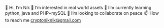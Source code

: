 👋 Hi, I’m Nik
👀 I’m interested in real world assets
🌱 I’m currently learning python, java and PHP+mySQL
💞️ I’m looking to collaborate on peace
📫 How to reach me cryptoniknik@gmail.com
